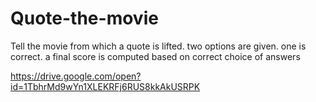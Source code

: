 # Quote-the-movie

Tell the movie from which a quote is lifted. two options are given. one is correct. a final score is computed based on correct choice of answers

https://drive.google.com/open?id=1TbhrMd9wYn1XLEKRFj6RUS8kkAkUSRPK
